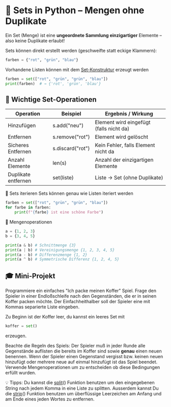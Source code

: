 # 🔷 Sets in Python – Mengen ohne Duplikate
Ein Set (Menge) ist eine **ungeordnete Sammlung einzigartiger** Elemente – also keine Duplikate erlaubt!

Sets können direkt erstellt werden (geschweifte statt eckige Klammern):
```python
farben = {"rot", "grün", "blau"}
```

Vorhandene Listen können mit dem [Set-Konstruktur](https://www.w3schools.com/python/python_sets.asp) erzeugt werden
```python
farben = set(["rot", "grün", "grün", "blau"])
print(farben)  # → {'rot', 'grün', 'blau'}
```

## 🔧 Wichtige Set-Operationen
| Operation | Beispiel | Ergebnis / Wirkung
 | - | - | - 
Hinzufügen | s.add("neu") | Element wird eingefügt (falls nicht da)
Entfernen | s.remove("rot") | Element wird gelöscht
Sicheres Entfernen | s.discard("rot") | Kein Fehler, falls Element nicht da
Anzahl Elemente | len(s) | Anzahl der einzigartigen Elemente
Duplikate entfernen | set(liste) | Liste → Set (ohne Duplikate)

🔁 Sets iterieren
Sets können genau wie Listen iteriert werden
```python
farben = set(["rot", "grün", "grün", "blau"])
for farbe in farben:
    print(f"{farbe} ist eine schöne Farbe")
```    

🔀 Mengenoperationen

```python
a = {1, 2, 3}
b = {3, 4, 5}

print(a & b) # Schnittmenge {3}
print(a | b) # Vereinigungsmenge {1, 2, 3, 4, 5}
print(a - b) # Differenzmenge {1, 2}
print(a ^ b) # Symmetrische Differenz {1, 2, 4, 5}
```

## 🎓 Mini-Projekt

Programmiere ein einfaches "Ich packe meinen Koffer" Spiel. 
Frage den Spieler in einer Endloßschleife nach den Gegenständen, die er in seinen Koffer packen möchte. Der Einfachheithalber soll der Spieler eine mit Kommas separierte Liste eingeben. 

Zu Beginn ist der Koffer leer, du kannst ein leeres Set mit 
```python
koffer = set()
```
erzeugen. 

Beachte die Regeln des Spiels: Der Spieler muß in jeder Runde alle Gegenstände auflisten die bereits im Koffer sind sowie **genau** einen neuen benennen. Wenn der Spieler einen Gegenstand vergisst bzw. keinen neuen hinzufügt oder mehrere neue auf einmal hinzufügt ist das Spiel beendet. Verwende Mengenoperationen um zu entscheiden ob diese Bedingungen erfüllt wurden. 

💡 Tipps: Du kannst die [split](https://www.w3schools.com/jsref/jsref_split.asp)() Funktion benutzen um den eingegebenen String nach jedem Komma in eine Liste zu splitten. Ausserdem kannst Du die [strip](https://www.w3schools.com/python/ref_string_strip.asp)() Funktion benutzen um überflüssige Leerzeichen am Anfang und am Ende eines jeden Wortes zu entfernen. 

<!---
```python
koffer =  set()
while True:
  # Alle Items abfragen
  item = input("Ich packe meinen Koffer und nehme mit: ")

  # Am "," splitten
  items = item.split(",")
  items = [item.strip() for item in items]
  
  # Doppelte entfernen
  items = set(items)

  # Wurde etwas vergessen?
  vergessen = koffer - items
  if len(vergessen) > 0:
    print("Du hast", vergessen, "vergessen")
    exit()

  # Wurde mehr als ein neuer Gegenstand hingezufügt?
  neue = items - koffer
  if len(neue) != 1:
    print("Du musst genau einen neuen Gegenstand hinzufügen.")
    exit()

  koffer = koffer | items
```--->
